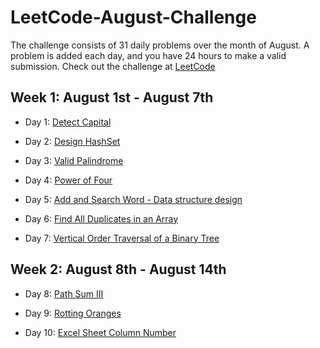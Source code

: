 # LeetCode-August-Challenge
The challenge consists of 31 daily problems over the month of August. A problem is added each day, and you have 24 hours to make a valid submission. Check out the challenge at [LeetCode](https://leetcode.com/explore/challenge/card/august-leetcoding-challenge/)

## Week 1: August 1st - August 7th

* Day 1: [Detect Capital](https://leetcode.com/explore/challenge/card/august-leetcoding-challenge/549/week-1-august-1st-august-7th/3409/)

* Day 2: [Design HashSet](https://leetcode.com/explore/challenge/card/august-leetcoding-challenge/549/week-1-august-1st-august-7th/3410/)

* Day 3: [Valid Palindrome](https://leetcode.com/explore/challenge/card/august-leetcoding-challenge/549/week-1-august-1st-august-7th/3411/)

* Day 4: [Power of Four](https://leetcode.com/explore/challenge/card/august-leetcoding-challenge/549/week-1-august-1st-august-7th/3411/)

* Day 5: [Add and Search Word - Data structure design](https://leetcode.com/explore/challenge/card/august-leetcoding-challenge/549/week-1-august-1st-august-7th/3413/)

* Day 6: [Find All Duplicates in an Array](https://leetcode.com/explore/challenge/card/august-leetcoding-challenge/549/week-1-august-1st-august-7th/3414/)

* Day 7: [Vertical Order Traversal of a Binary Tree](https://leetcode.com/explore/challenge/card/august-leetcoding-challenge/549/week-1-august-1st-august-7th/3415/)

## Week 2: August 8th - August 14th

* Day 8: [Path Sum III](https://leetcode.com/explore/challenge/card/august-leetcoding-challenge/550/week-2-august-8th-august-14th/3417/)

* Day 9: [Rotting Oranges](https://leetcode.com/explore/challenge/card/august-leetcoding-challenge/550/week-2-august-8th-august-14th/3418/)

* Day 10: [Excel Sheet Column Number](https://leetcode.com/explore/challenge/card/august-leetcoding-challenge/550/week-2-august-8th-august-14th/3419/)
